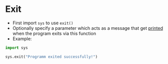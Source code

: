 # Exit

- First import `sys` to use `exit()`
- Optionally specify a parameter which acts as a message that get [printed](computer-science/docs/python/output.md) when the program exits via this function
- Example:

```python
import sys

sys.exit("Programm exited successfully!")
```
